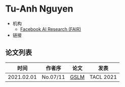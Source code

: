 # Tu-Anh Nguyen

- 机构
  - [Facebook AI Research (FAIR)](../Institutions/USA-Meta.AI.md)
- 链接

## 论文列表

| 时间 | 作者序 | 论文 | 发表 |
|:-:|:-:|---|---|
| 2021.02.01 | No.07/11 | [GSLM](../Models/Speech_LLM/2021.02.01_GSLM.md) | TACL 2021 |